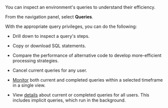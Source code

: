 You can inspect an environment's queries to understand their efficiency.

From the navigation panel, select **Queries**.

With the appropriate query privileges, you can do the following:

-   Drill down to inspect a query's steps.


-   Copy or download SQL statements.


-   Compare the performance of alternative code to develop more-efficient processing strategies.


-   Cancel current queries for any user.


-   [Monitor](poc1712163264099.md) both current and completed queries within a selected timeframe in a single view.


-   View [details](zvd1688067459510.md) about current or completed queries for all users. This includes implicit queries, which run in the background.


